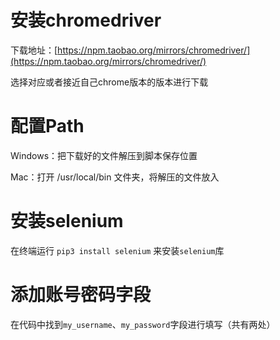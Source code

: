 # 安装chromedriver

下载地址：[https://npm.taobao.org/mirrors/chromedriver/](https://npm.taobao.org/mirrors/chromedriver/)

选择对应或者接近自己chrome版本的版本进行下载

# 配置Path

Windows：把下载好的文件解压到脚本保存位置

Mac：打开 /usr/local/bin 文件夹，将解压的文件放入

# 安装selenium

在终端运行 `pip3 install selenium` 来安装`selenium`库

# 添加账号密码字段

在代码中找到`my_username`、`my_password`字段进行填写（共有两处）